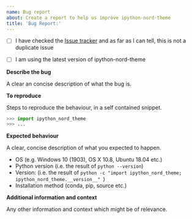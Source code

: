 ```yaml
---
name: Bug report
about: Create a report to help us improve ipython-nord-theme
title: 'Bug Report:'
---
```


- [ ] I have checked the [Issue tracker](../issues) and as far as I can tell, this is not a duplicate issue
- [ ] I am using the latest version of ipython-nord-theme


**Describe the bug**

A clear an concise description of what the bug is.


**To reproduce**

Steps to reproduce the behaviour, in a self contained snippet.

```python
>>> import ipython_nord_theme
>>> ...
```


**Expected behaviour**

A clear, concise description of what you expected to happen.

- OS (e.g. Windows 10 (1903), OS X 10.8, Ubuntu 18.04 etc.)
- Python version (i.e. the result of `python --version`)
- Version: (i.e. the result of `python -c "import ipython_nord_theme; ipython_nord_theme.__version__" `)
- Installation method (conda, pip, source etc.)


**Additional information and context**

Any other information and context which might be of relevance.
